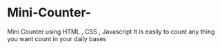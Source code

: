 # Mini-Counter-
Mini Counter using HTML , CSS , Javascript
It is easily to count any thing you want count in your daily bases
